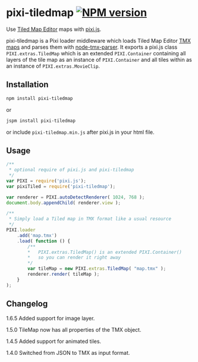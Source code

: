 # pixi-tiledmap [![NPM version][npm-image]][npm-url]

Use [Tiled Map Editor](http://www.mapeditor.org/) maps with [pixi.js](https://www.npmjs.com/package/pixi.js).

pixi-tiledmap is a Pixi loader middleware which loads Tiled Map Editor 
[TMX maps](http://doc.mapeditor.org/reference/tmx-map-format/) and parses them with 
[node-tmx-parser](https://www.npmjs.com/package/tmx-parser). It exports a pixi.js class `PIXI.extras.TiledMap` 
which is an extended `PIXI.Container` containing all layers of the tile map as an instance of `PIXI.Container` and all 
tiles within as an instance of `PIXI.extras.MovieClip`.

## Installation

```sh
npm install pixi-tiledmap
```

or

```sh
jspm install pixi-tiledmap
```

or include `pixi-tiledmap.min.js` after pixi.js in your html file.

## Usage

```js
/**
 * optional require of pixi.js and pixi-tiledmap
 */
var PIXI = require('pixi.js');
var pixiTiled = require('pixi-tiledmap');

var renderer = PIXI.autoDetectRenderer( 1024, 768 );
document.body.appendChild( renderer.view );

/**
 * Simply load a Tiled map in TMX format like a usual resource
 */
PIXI.loader
    .add('map.tmx')
    .load( function () {
        /**
        *   PIXI.extras.TiledMap() is an extended PIXI.Container()
        *   so you can render it right away
        */
        var tileMap = new PIXI.extras.TiledMap( "map.tmx" );
        renderer.render( tileMap );
    }
);
```

## Changelog

1.6.5 Added support for image layer.

1.5.0 TileMap now has all properties of the TMX object.

1.4.5 Added support for animated tiles.

1.4.0 Switched from JSON to TMX as input format.

[npm-url]: https://npmjs.org/package/pixi-tiledmap
[npm-image]: http://img.shields.io/npm/v/pixi-tiledmap.svg?style=flat
